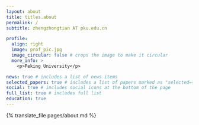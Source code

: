 ```yaml
---
layout: about
title: titles.about
permalink: /
subtitle: zhengzhongtian AT pku.edu.cn

profile:
  align: right
  image: prof_pic.jpg
  image_circular: false # crops the image to make it circular
  more_info: >
    <p>Peking University</p>

news: true # includes a list of news items
selected_papers: true # includes a list of papers marked as "selected={true}"
social: true # includes social icons at the bottom of the page
full_list: true # includes full list
education: true
---
```


{% translate_file pages/about.md %}
